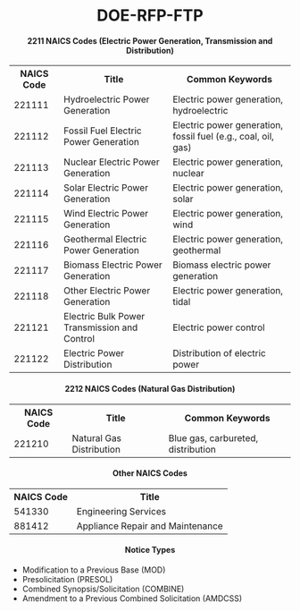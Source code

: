 <h1 style="text-align:center">DOE-RFP-FTP</h1>

<h4 style="text-align:center">2211 NAICS Codes (Electric Power Generation, Transmission and Distribution)</h4>
<table style="width:100%">
  <tr>
    <th>NAICS Code</th>
    <th>Title</th>
    <th>Common Keywords</th>
  </tr>
  <tr>
    <td>221111</td>
    <td>Hydroelectric Power Generation</td>
    <td>Electric power generation, hydroelectric</td>
  </tr>
  <tr>
    <td>221112</td>
    <td>Fossil Fuel Electric Power Generation</td>
    <td>Electric power generation, fossil fuel (e.g., coal, oil, gas)</td>
  </tr>
  <tr>
    <td>221113</td>
    <td>Nuclear Electric Power Generation</td>
    <td>Electric power generation, nuclear</td>
  </tr>
  <tr>
    <td>221114</td>
    <td>Solar Electric Power Generation</td>
    <td>Electric power generation, solar</td>
  </tr>
  <tr>
    <td>221115</td>
    <td>Wind Electric Power Generation</td>
    <td>Electric power generation, wind</td>
  </tr>
  <tr>
    <td>221116</td>
    <td>Geothermal Electric Power Generation</td>
    <td>Electric power generation, geothermal</td>
  </tr>
  <tr>
    <td>221117</td>
    <td>Biomass Electric Power Generation</td>
    <td>Biomass electric power generation</td>
  </tr>
  <tr>
    <td>221118</td>
    <td>Other Electric Power Generation</td>
    <td>Electric power generation, tidal</td>
  </tr>
  <tr>
    <td>221121</td>
    <td>Electric Bulk Power Transmission and Control</td>
    <td>Electric power control</td>
  </tr>
  <tr>
    <td>221122</td>
    <td>Electric Power Distribution</td>
    <td>Distribution of electric power</td>
  </tr>
</table>

<h4 style="text-align:center">2212 NAICS Codes (Natural Gas Distribution)</h4>
<table style="width:100%">
  <tr>
    <th>NAICS Code</th>
    <th>Title</th>
    <th>Common Keywords</th>
  </tr>
  <tr>
    <td>221210</td>
    <td>Natural Gas Distribution</td>
    <td>Blue gas, carbureted, distribution</td>
  </tr>
</table>

<h4 style="text-align:center">Other NAICS Codes</h4>
<table style="width:100%">
  <tr>
    <th>NAICS Code</th>
    <th>Title</th>
  </tr>
  <tr>
    <td>541330</td>
    <td>Engineering Services</td>
  </tr>
  <tr>
    <td>881412</td>
    <td>Appliance Repair and Maintenance</td>
  </tr>
</table>

<h4 style="text-align:center">Notice Types</h4>
<ul>
  <li>
    Modification to a Previous Base (MOD)
  </li>
  <li>
    Presolicitation (PRESOL)
  </li>
  <li>
    Combined Synopsis/Solicitation (COMBINE)
  </li>
  <li>
    Amendment to a Previous Combined Solicitation (AMDCSS)
  </li>
</ul>

